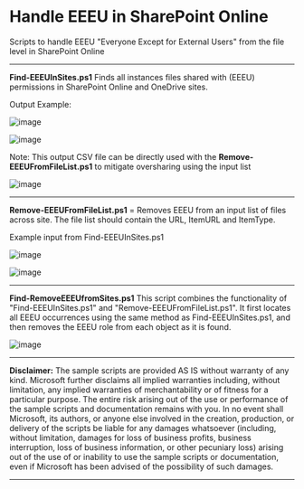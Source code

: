 # Handle EEEU in SharePoint Online
Scripts to handle EEEU "Everyone Except for External Users" from the file level in SharePoint Online

------------------------------------------------------------

**Find-EEEUInSites.ps1** Finds all instances files shared with (EEEU) permissions in SharePoint Online and OneDrive sites.

Output Example:

![image](https://github.com/user-attachments/assets/325d9d06-0580-4353-bc05-6374be00b9af)

![image](https://github.com/user-attachments/assets/9f7cf1b4-0ce1-4ae2-9a47-9de96e8d61a7)

Note: This output CSV file can be directly used with the **Remove-EEEUFromFileList.ps1** to mitigate oversharing using the input list

![image](https://github.com/user-attachments/assets/eb0a6d81-624c-4f3a-9b64-c718e2503b04)

------------------------------------------------------------

**Remove-EEEUFromFileList.ps1** = Removes EEEU from an input list of files across site. The file list should contain the URL, ItemURL and ItemType.

Example input from Find-EEEUInSites.ps1

![image](https://github.com/user-attachments/assets/7633e87b-c304-42fd-afae-86eb9f2eea54)


![image](https://github.com/user-attachments/assets/354ba33c-ffcc-4109-a0d0-24d13eff16b8)


------------------------------------------------------------

**Find-RemoveEEEUfromSites.ps1** This script combines the functionality of "Find-EEEUInSites.ps1" and "Remove-EEEUFromFileList.ps1". 
It first locates all EEEU occurrences using the same method as Find-EEEUInSites.ps1, and then removes the EEEU role from each object as it is found.


![image](https://github.com/user-attachments/assets/b81c8d42-12a7-4652-b9e4-a66a9794e47e)


------------------------------------------------------------

**Disclaimer:** The sample scripts are provided AS IS without warranty of any kind. 
Microsoft further disclaims all implied warranties including, without limitation, 
any implied warranties of merchantability or of fitness for a particular purpose. 
The entire risk arising out of the use or performance of the sample scripts and documentation remains with you. 
In no event shall Microsoft, its authors, or anyone else involved in the creation, 
production, or delivery of the scripts be liable for any damages whatsoever 
(including, without limitation, damages for loss of business profits, business interruption, 
loss of business information, or other pecuniary loss) arising out of the use of or inability 
to use the sample scripts or documentation, even if Microsoft has been advised of the possibility of such damages.

------------------------------------------------------------
